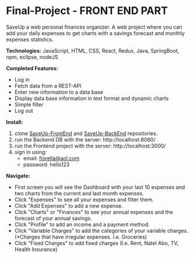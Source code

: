 # Final-Project - FRONT END PART

SaveUp a web personal finances organizer.
A web project where you can add your daily expenses to get charts with a savings forecast and monthly expenses statistics.

**Technologies:**
	JavaScript, HTML, CSS, React, Redux, Java, SpringBoot, npm, eclipse, nodeJS

**Completed Features:**
  - Log in
  - Fetch data from a REST-API
  - Enter new information to a data base
  - Display data base information in text format and dynamic charts
  - Simple filter
  - Log out

**Install:**
1) clone [SaveUp-FrontEnd](https://github.com/fderisio/SaveUp-FrontEnd) and [SaveUp-BackEnd](https://github.com/fderisio/SaveUp-BackEnd) repositories.
2) run the Backend DB with the server: http://localhost:8080/
3) run the Frontend project with the server: http://localhost:3000/
4) sign in using:
    - email: fiorella@aol.com
    - password: hello123
	
**Navigate:**
  - First screen you will see the Dashboard with your last 10 expenses and two charts from the current and last month expenses.
  - Click "Expenses" to see all your expenses and filter them.
  - Click "Add Expenses" to add a new expense.
  - Click "Charts" or "Finances" to see your annual expenses and the forecast of your annual savings.
  - Click "Profile" to add an income and a payment method.
  - Click "Variable Charges" to add the categories of your variable charges. (*Charges that have irregular expenses. I.e. Groceries)
  - Click "Fixed Charges" to add fixed charges (I.e. Rent, Natel Abo, TV, Health Insurance)




